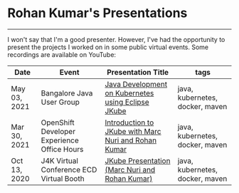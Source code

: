 # **Rohan Kumar's Presentations**
---

I won't say that I'm a good presenter. However, I've had the opportunity to present the projects I worked on in some public virtual events. Some recordings are available on YouTube:

| Date         | Event                                       | Presentation Title                                   | tags                            |
|--------------|---------------------------------------------|------------------------------------------------------|---------------------------------|
| May 03, 2021 | Bangalore Java User Group                   | [Java Development on Kubernetes using Eclipse JKube](https://www.youtube.com/watch?v=O9Fvtl2Nz6c&pp=ygUfYmFuZ2Fsb3JlIGphdmEgdXNlciBncm91cCBqa3ViZQ%3D%3D)   | java, kubernetes, docker, maven |
| Mar 30, 2021 | OpenShift Developer Experience Office Hours | [Introduction to JKube with Marc Nuri and Rohan Kumar](https://www.youtube.com/live/7tK83m6WW_M?si=Nd8vVLjc4ZVl5nD-) | java, kubernetes, docker, maven |
| Oct 13, 2020 | J4K Virtual Conference ECD Virtual Booth    | [JKube Presentation (Marc Nuri and Rohan Kumar)](https://www.youtube.com/watch?v=wdHKu0B7IQE)       | java, kubernetes, docker, maven |

